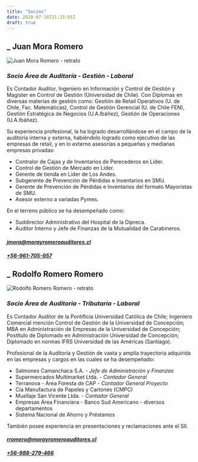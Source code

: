 ```yaml
---
title: "Socios"
date: 2020-07-16T21:23:01Z
draft: true
---
```


## _ Juan Mora Romero

![Juan Mora Romero - retrato](/img/jmora.jpg)

### _Socio Área de Auditoría - Gestión - Laboral_

Es Contador Auditor, Ingeniero en Información y Control de Gestión y
Magister en Control de Gestión (Universidad de Chile). Con Diplomas
en diversas materias de gestión como: Gestión de Retail Operativos
(U. de Chile, Fac. Matemáticas), Control de Gestión Gerencial (U. de Chile FEN),
Gestión Estratégica de Negocios (U.A.Ibáñez), Gestión de Operaciones (U.A.Ibáñez).

Su experiencia profesional, la ha logrado desarrollándose en el campo de
la auditoría interna y externa, habiéndolo logrado como ejecutivo de las
empresas de retail, y en lo externo asesorías a pequeñas y medianas empresas
privadas:

* Contralor de Cajas y de Inventarios de Perecederos en Líder.
* Control de Gestión de Mercado en Líder.
* Gerente de tienda en Líder de Los Andes.
* Subgerente de Prevención de Pérdidas e Inventarios en SMU.
* Gerente de Prevención de Pérdidas e Inventarios del formato Mayoristas de SMU.
* Asesor externo a variadas Pymes.

En el terreno público se ha desempeñado como:

* Suddirector Administrativo del Hospital de la Dipreca.
* Auditor Interno y Jefe de Finanzas de la Mutualidad de Carabineros.

#### [_jmora@morayromeroauditores.cl_](mailto:jmora@morayromeroauditores.cl)

#### [_+56-961-705-957_](tel:+56961705957)

## _ Rodolfo Romero Romero

![Rodolfo Romero Romero - retrato](/img/rromero.jpg)

### _Socio Área de Auditoria - Tributaria - Laboral_

Es Contador Auditor de la Pontificia Universidad Católica de Chile; Ingeniero
Comercial mención Control de Gestión de la Universidad de Concepción; MBA en
Administración de Empresas de la Universidad de Concepción; Postítulo de
Diplomado en Administración Universidad de Concepción; Diplomado en normas
IFRS Universidad de las Américas (Santiago). 

Profesional de la Auditoría y Gestión  de vasta y amplia trayectoria adquirida
en las empresas y cargos en las cuales se ha desempeñado:

* Salmones Camanchaca S.A. - _Jefe de Administración y Finanzas_
* Supermercados Multimarket Ltda. - _Contador General_
* Terranova - Área Foresta de CAP - _Contador General Proyecto_
* Cía Manufactura de Papeles y Cartones (CMPC)
* Muellaje San Vicente Ltda. - _Contador General_
* Empresas Área Financiera - Banco Sud Americano - diversos departamentos
* Sistema Nacional de Ahorro y Préstamos

También posee experiencia en presentaciones y reclamaciones ante el SII.

#### [_rromero@morayromeroauditores.cl_](mailto:rromero@morayromeroauditores.cl)

#### [_+56-988-279-466_](tel:+56988279466)
